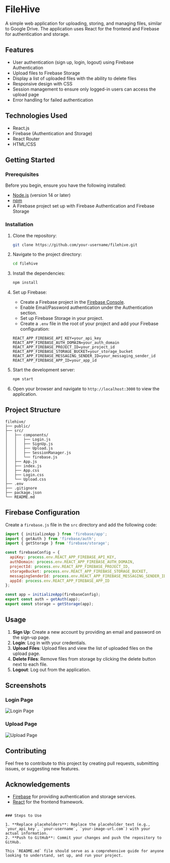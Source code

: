 # FileHive

A simple web application for uploading, storing, and managing files, similar to Google Drive. The application uses React for the frontend and Firebase for authentication and storage.

## Features

- User authentication (sign up, login, logout) using Firebase Authentication
- Upload files to Firebase Storage
- Display a list of uploaded files with the ability to delete files
- Responsive design with CSS
- Session management to ensure only logged-in users can access the upload page
- Error handling for failed authentication

## Technologies Used

- React.js
- Firebase (Authentication and Storage)
- React Router
- HTML/CSS

## Getting Started

### Prerequisites

Before you begin, ensure you have the following installed:

- [Node.js](https://nodejs.org/) (version 14 or later)
- [npm](https://www.npmjs.com/get-npm)
- A Firebase project set up with Firebase Authentication and Firebase Storage

### Installation

1. Clone the repository:

   ```bash
   git clone https://github.com/your-username/filehive.git
   ```

2. Navigate to the project directory:

   ```bash
   cd filehive
   ```

3. Install the dependencies:

   ```bash
   npm install
   ```

4. Set up Firebase:

   - Create a Firebase project in the [Firebase Console](https://console.firebase.google.com/).
   - Enable Email/Password authentication under the Authentication section.
   - Set up Firebase Storage in your project.
   - Create a `.env` file in the root of your project and add your Firebase configuration:

   ```env
   REACT_APP_FIREBASE_API_KEY=your_api_key
   REACT_APP_FIREBASE_AUTH_DOMAIN=your_auth_domain
   REACT_APP_FIREBASE_PROJECT_ID=your_project_id
   REACT_APP_FIREBASE_STORAGE_BUCKET=your_storage_bucket
   REACT_APP_FIREBASE_MESSAGING_SENDER_ID=your_messaging_sender_id
   REACT_APP_FIREBASE_APP_ID=your_app_id
   ```

5. Start the development server:

   ```bash
   npm start
   ```

6. Open your browser and navigate to `http://localhost:3000` to view the application.

## Project Structure

```plaintext
filehive/
├── public/
├── src/
│   ├── components/
│   │   ├── Login.js
│   │   ├── SignUp.js
│   │   ├── Upload.js
│   │   ├── SessionManager.js
│   │   └── firebase.js
│   ├── App.js
│   ├── index.js
│   ├── App.css
│   ├── Login.css
│   └── Upload.css
├── .env
├── .gitignore
├── package.json
└── README.md
```

## Firebase Configuration

Create a `firebase.js` file in the `src` directory and add the following code:

```javascript
import { initializeApp } from 'firebase/app';
import { getAuth } from 'firebase/auth';
import { getStorage } from 'firebase/storage';

const firebaseConfig = {
  apiKey: process.env.REACT_APP_FIREBASE_API_KEY,
  authDomain: process.env.REACT_APP_FIREBASE_AUTH_DOMAIN,
  projectId: process.env.REACT_APP_FIREBASE_PROJECT_ID,
  storageBucket: process.env.REACT_APP_FIREBASE_STORAGE_BUCKET,
  messagingSenderId: process.env.REACT_APP_FIREBASE_MESSAGING_SENDER_ID,
  appId: process.env.REACT_APP_FIREBASE_APP_ID
};

const app = initializeApp(firebaseConfig);
export const auth = getAuth(app);
export const storage = getStorage(app);
```

## Usage

1. **Sign Up**: Create a new account by providing an email and password on the sign-up page.
2. **Login**: Log in with your credentials.
3. **Upload Files**: Upload files and view the list of uploaded files on the upload page.
4. **Delete Files**: Remove files from storage by clicking the delete button next to each file.
5. **Logout**: Log out from the application.

## Screenshots

### Login Page
![Login Page](https://drive.google.com/file/d/1HMR-mu88lhebSQoNyzg1RnszeDCM5aF7/view?usp=sharing)


### Upload Page
![Upload Page](https://drive.google.com/file/d/1SV4HZAETacCaOfXhQMCFp19D47XaRNi0/view?usp=sharing)

## Contributing

Feel free to contribute to this project by creating pull requests, submitting issues, or suggesting new features.

## Acknowledgements

- [Firebase](https://firebase.google.com/) for providing authentication and storage services.
- [React](https://reactjs.org/) for the frontend framework.
```

### Steps to Use

1. **Replace placeholders**: Replace the placeholder text (e.g., `your_api_key`, `your-username`, `your-image-url.com`) with your actual information.
2. **Push to GitHub**: Commit your changes and push the repository to GitHub.

This `README.md` file should serve as a comprehensive guide for anyone looking to understand, set up, and run your project.
